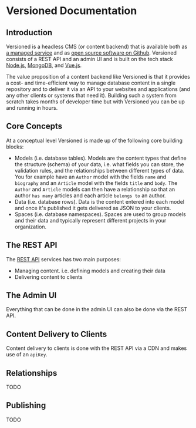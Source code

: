 # Versioned Documentation

## Introduction

Versioned is a headless CMS (or content backend) that is available both
as [a managed service](https://www.versioned.io) and as [open source software on Github](https://github.com/versioned-cms). Versioned consists of a REST API and an admin UI and is built on the tech stack [Node.js](https://nodejs.org), [MongoDB](https://www.mongodb.com), and [Vue.js](https://vuejs.org).

The value proposition of a content backend like Versioned is that it provides a cost- and time-efficient way to manage database content in a single repository and to deliver it via an API to your websites and applications (and any other clients or systems that need it). Building such a system from scratch takes months of developer time but with Versioned you can be up and running in hours.

## Core Concepts

At a conceptual level Versioned is made up of the following core building blocks:

* Models (i.e. database tables). Models are the content types that define the structure (schema) of your data, i.e. what fields you can store, the validation rules, and the relationships between different types of data. You for example have an `Author` model with the fields `name` and `biography` and an `Article` model with the fields `title` and `body`. The `Author` and `Article` models can then have a relationship so that an author `has many` articles and each article `belongs to` an author.
* Data (i.e. database rows). Data is the content entered into each model and once it's published it gets delivered as JSON to your clients.
* Spaces (i.e. database namespaces). Spaces are used to group models and their data and typically represent different projects in your organization.

## The REST API

The [REST API](http://api.versioned.io) services has two main purposes:

* Managing content. i.e. defining models and creating their data
* Delivering content to clients

## The Admin UI

Everything that can be done in the admin UI can also be done via the REST API.

## Content Delivery to Clients

Content delivery to clients is done with the REST API via a CDN and makes use of an `apiKey`.

## Relationships

TODO

## Publishing

TODO
